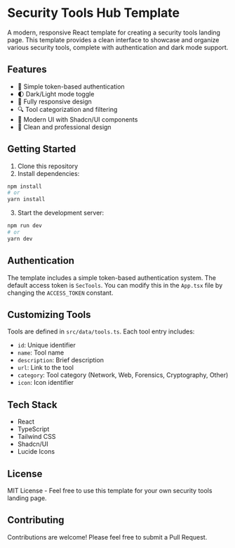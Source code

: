 # Security Tools Hub Template

A modern, responsive React template for creating a security tools landing page. This template provides a clean interface to showcase and organize various security tools, complete with authentication and dark mode support.

## Features

- 🔐 Simple token-based authentication
- 🌓 Dark/Light mode toggle
- 📱 Fully responsive design
- 🔍 Tool categorization and filtering
- 💅 Modern UI with Shadcn/UI components
- 🎨 Clean and professional design

## Getting Started

1. Clone this repository
2. Install dependencies:
```bash
npm install
# or
yarn install
```
3. Start the development server:
```bash
npm run dev
# or
yarn dev
```

## Authentication

The template includes a simple token-based authentication system. The default access token is `SecTools`. You can modify this in the `App.tsx` file by changing the `ACCESS_TOKEN` constant.

## Customizing Tools

Tools are defined in `src/data/tools.ts`. Each tool entry includes:
- `id`: Unique identifier
- `name`: Tool name
- `description`: Brief description
- `url`: Link to the tool
- `category`: Tool category (Network, Web, Forensics, Cryptography, Other)
- `icon`: Icon identifier

## Tech Stack

- React
- TypeScript
- Tailwind CSS
- Shadcn/UI
- Lucide Icons

## License

MIT License - Feel free to use this template for your own security tools landing page.

## Contributing

Contributions are welcome! Please feel free to submit a Pull Request.
